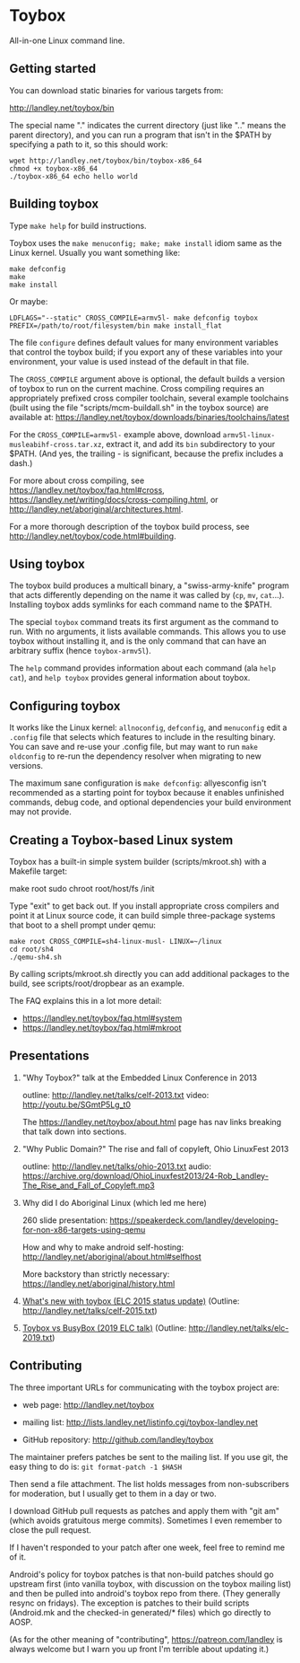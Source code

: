 # Toybox
All-in-one Linux command line.

## Getting started

You can download static binaries for various targets from:

  http://landley.net/toybox/bin

The special name "." indicates the current directory (just like ".." means
the parent directory), and you can run a program that isn't in the $PATH by
specifying a path to it, so this should work:

```shell
wget http://landley.net/toybox/bin/toybox-x86_64
chmod +x toybox-x86_64
./toybox-x86_64 echo hello world
```

## Building toybox

Type `make help` for build instructions.

Toybox uses the `make menuconfig; make; make install` idiom same as
the Linux kernel. Usually you want something like:

```shell
make defconfig
make
make install
```

Or maybe:

```shell
LDFLAGS="--static" CROSS_COMPILE=armv5l- make defconfig toybox
PREFIX=/path/to/root/filesystem/bin make install_flat
```

The file `configure` defines default values for many environment variables
that control the toybox build; if you export any of these variables into your
environment, your value is used instead of the default in that file.

The `CROSS_COMPILE` argument above is optional, the default builds a version of
toybox to run on the current machine. Cross compiling requires an appropriately
prefixed cross compiler toolchain, several example toolchains (built using
the file "scripts/mcm-buildall.sh" in the toybox source) are available at:
https://landley.net/toybox/downloads/binaries/toolchains/latest

For the `CROSS_COMPILE=armv5l-` example above, download
`armv5l-linux-musleabihf-cross.tar.xz`, extract it, and add its `bin`
subdirectory to your $PATH. (And yes, the trailing - is significant,
because the prefix includes a dash.)

For more about cross compiling, see https://landley.net/toybox/faq.html#cross,
https://landley.net/writing/docs/cross-compiling.html, or
http://landley.net/aboriginal/architectures.html.

For a more thorough description of the toybox build process, see
http://landley.net/toybox/code.html#building.

## Using toybox

The toybox build produces a multicall binary, a "swiss-army-knife" program
that acts differently depending on the name it was called by (`cp`, `mv`, `cat`...).
Installing toybox adds symlinks for each command name to the $PATH.

The special `toybox` command treats its first argument as the command to run.
With no arguments, it lists available commands. This allows you to use toybox
without installing it, and is the only command that can have an arbitrary
suffix (hence `toybox-armv5l`).

The `help` command provides information about each command (ala `help cat`),
and `help toybox` provides general information about toybox.

## Configuring toybox

It works like the Linux kernel: `allnoconfig`, `defconfig`, and `menuconfig`
edit a `.config` file that selects which features to include in the resulting
binary. You can save and re-use your .config file, but may want to
run `make oldconfig` to re-run the dependency resolver when migrating to
new versions.

The maximum sane configuration is `make defconfig`: allyesconfig isn't
recommended as a starting point for toybox because it enables unfinished
commands, debug code, and optional dependencies your build environment may
not provide.

## Creating a Toybox-based Linux system

Toybox has a built-in simple system builder (scripts/mkroot.sh) with a
Makefile target:

  make root
  sudo chroot root/host/fs /init

Type "exit" to get back out. If you install appropriate cross compilers and
point it at Linux source code, it can build simple three-package systems
that boot to a shell prompt under qemu:

```shell
make root CROSS_COMPILE=sh4-linux-musl- LINUX=~/linux
cd root/sh4
./qemu-sh4.sh
```

By calling scripts/mkroot.sh directly you can add additional packages
to the build, see scripts/root/dropbear as an example.

The FAQ explains this in a lot more detail:
* https://landley.net/toybox/faq.html#system
* https://landley.net/toybox/faq.html#mkroot

## Presentations

1) "Why Toybox?" talk at the Embedded Linux Conference in 2013

    outline: http://landley.net/talks/celf-2013.txt
    video: http://youtu.be/SGmtP5Lg_t0

    The https://landley.net/toybox/about.html page has nav links breaking that
    talk down into sections.

2) "Why Public Domain?" The rise and fall of copyleft, Ohio LinuxFest 2013

    outline: http://landley.net/talks/ohio-2013.txt
    audio: https://archive.org/download/OhioLinuxfest2013/24-Rob_Landley-The_Rise_and_Fall_of_Copyleft.mp3

3) Why did I do Aboriginal Linux (which led me here)

    260 slide presentation:
      https://speakerdeck.com/landley/developing-for-non-x86-targets-using-qemu

    How and why to make android self-hosting:
      http://landley.net/aboriginal/about.html#selfhost

    More backstory than strictly necessary:
      https://landley.net/aboriginal/history.html

4) [What's new with toybox (ELC 2015 status update)](http://elinux.org/ELC_2015_Presentations) (Outline: http://landley.net/talks/celf-2015.txt)

5) [Toybox vs BusyBox (2019 ELC talk)](https://www.youtube.com/watch?v=MkJkyMuBm3g) (Outline: http://landley.net/talks/elc-2019.txt)

## Contributing

The three important URLs for communicating with the toybox project are:

* web page: http://landley.net/toybox

* mailing list: http://lists.landley.net/listinfo.cgi/toybox-landley.net

* GitHub repository: http://github.com/landley/toybox

The maintainer prefers patches be sent to the mailing list. If you use git,
the easy thing to do is: `git format-patch -1 $HASH`

Then send a file attachment. The list holds messages from non-subscribers
for moderation, but I usually get to them in a day or two.

I download GitHub pull requests as patches and apply them with "git am"
(which avoids gratuitous merge commits). Sometimes I even remember to close
the pull request.

If I haven't responded to your patch after one week, feel free to remind
me of it.

Android's policy for toybox patches is that non-build patches should go
upstream first (into vanilla toybox, with discussion on the toybox mailing
list) and then be pulled into android's toybox repo from there. (They
generally resync on fridays). The exception is patches to their build scripts
(Android.mk and the checked-in generated/* files) which go directly to AOSP.

(As for the other meaning of "contributing", https://patreon.com/landley is
always welcome but I warn you up front I'm terrible about updating it.)

